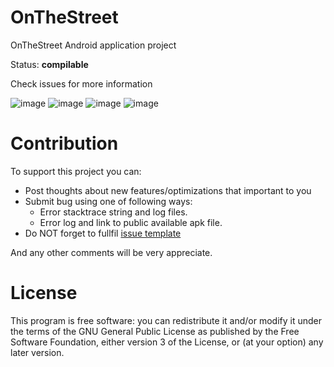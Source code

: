 # OnTheStreet

OnTheStreet Android application project

Status: **compilable**

Check issues for more information

![image](https://raw.githubusercontent.com/zerjioang/OnTheStreet/master/readme/main.jpg)
![image](https://raw.githubusercontent.com/zerjioang/OnTheStreet/master/readme/list.jpg)
![image](https://raw.githubusercontent.com/zerjioang/OnTheStreet/master/readme/places.jpg)
![image](https://raw.githubusercontent.com/zerjioang/OnTheStreet/master/readme/widget.jpg)

# Contribution

To support this project you can:

  - Post thoughts about new features/optimizations that important to you
  - Submit bug using one of following ways:
    * Error stacktrace string and log files.
    * Error log and link to public available apk file.
  - Do NOT forget to fullfil [issue template](https://github.com/droidefense/engine/blob/master/.github/ISSUE_TEMPLATE.md)
  
And any other comments will be very appreciate.

# License

This program is free software: you can redistribute it and/or modify it under the terms of the GNU General Public License as published by the Free Software Foundation, either version 3 of the License, or (at your option) any later version.
